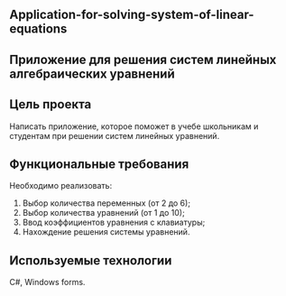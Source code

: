 ## Application-for-solving-system-of-linear-equations
## Приложение для решения систем линейных алгебраических уравнений

## Цель проекта
Написать приложение, которое поможет в учебе школьникам и студентам при решении систем линейных уравнений.

## Функциональные требования
Необходимо реализовать:
1) Выбор количества переменных (от 2 до 6);
2) Выбор количества уравнений (от 1 до 10);
3) Ввод коэффициентов уравнения с клавиатуры;
4) Нахождение решения системы уравнений.

## Используемые технологии
С#, Windows forms.
